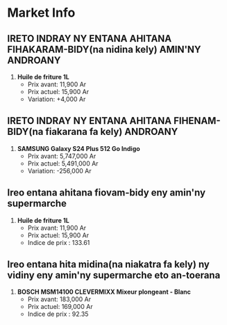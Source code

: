 # Market Info

## IRETO INDRAY NY ENTANA AHITANA FIHAKARAM-BIDY(na nidina kely) AMIN'NY ANDROANY

1. **Huile de friture 1L**
   - Prix avant: 11,900 Ar
   - Prix actuel: 15,900 Ar
   - Variation: +4,000 Ar

## IRETO INDRAY NY ENTANA AHITANA FIHENAM-BIDY(na fiakarana fa kely) ANDROANY

1. **SAMSUNG Galaxy S24 Plus 512 Go Indigo**
   - Prix avant: 5,747,000 Ar
   - Prix actuel: 5,491,000 Ar
   - Variation: -256,000 Ar

## Ireo entana ahitana fiovam-bidy eny amin'ny supermarche

1. **Huile de friture 1L**
   - Prix avant: 11,900 Ar
   - Prix actuel: 15,900 Ar
   - Indice de prix : 133.61

## Ireo entana hita midina(na niakatra fa kely) ny vidiny eny amin'ny supermarche eto an-toerana

1. **BOSCH MSM14100 CLEVERMIXX Mixeur plongeant - Blanc**
   - Prix avant: 183,000 Ar
   - Prix actuel: 169,000 Ar
   - Indice de prix : 92.35

